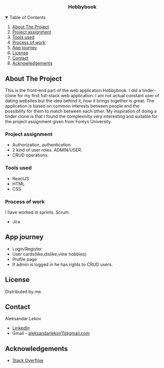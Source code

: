   <h3 align="center">Hobbybook</h3>

 <!-- TABLE OF CONTENTS -->
<details open="open">
  <summary>Table of Contents</summary>
  <ol>
    <li><a href="#about-the-project">About The Project</a> </li>
    <li><a href="#project-assignment">Project assignment</a></li>
    <li><a href="#tools-used">Tools used</a> </li>
    <li><a href="#process-of-work">Process of work</a></li>
    <li><a href="#app-journey">App journey</a></li>
    <li><a href="#license">License</a></li>
    <li><a href="#contact">Contact</a></li>
    <li><a href="#acknowledgements">Acknowledgements</a></li>
  </ol>
</details>

<!-- ABOUT THE PROJECT -->
## About The Project
This is the front-end part of the web application Hobbybook.
I did a tinder-clone for my first full-stack web application. I am not actual constant user of dating websites but the idea behind it, how it brings together is great. The application is based on common interests between people and the possibility for them to match between each other.
My inspiration of doing a tinder clone is that I found the complexivity very interesting and suitable for the project assignment given from Fontys University. 

### Project assignment
* Authorization, authentication
* 2 kind of user roles. ADMIN/USER.
* CRUD operations.

### Tools used

* ReactJS
* HTML
* CSS

### Process of work
I have worked in sprints. Scrum.
* Jira


<!-- USAGE EXAMPLES -->
## App journey

* Login/Register
* User cards(like,dislike,view hobbies)
* Profile page
* If admin is logged in he has rights to CRUD users.


<!-- LICENSE -->
## License

Distributed by me.


<!-- CONTACT -->
## Contact
Aleksandar Lekov
* [LinkedIn](https://www.linkedin.com/in/aleksandar-lekov-76419218b/) 
* Gmail - aleksandarlekov11@gmail.com

<!-- ACKNOWLEDGEMENTS -->
## Acknowledgements
* [Stack Overflow](https://stackoverflow.com/)



